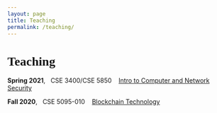 ```yaml
---
layout: page
title: Teaching
permalink: /teaching/
---
```


<h1 style="font-family: 'Comic Sans MS'">Teaching</h1>

**Spring 2021**, &nbsp; CSE 3400/CSE 5850 &nbsp;&nbsp; [Intro to Computer and Network Security](/courses/cse3400-s2021/) 

**Fall 2020**, &nbsp; CSE 5095-010 &nbsp;&nbsp; [Blockchain Technology](/courses/blockchain-technology-f2020/) 

